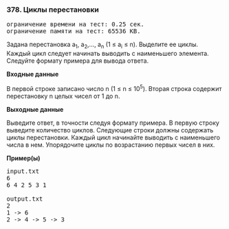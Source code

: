 ### 378. Циклы перестановки

<pre>ограничение времени на тест: 0.25 сек.
ограничение памяти на тест: 65536 KB.</pre>

Задана перестановка a<sub>1</sub>, a<sub>2</sub>,..., a<sub>n</sub> (1 ≤ a<sub>i</sub> ≤ n). Выделите ее циклы. Каждый цикл следует начинать выводить с наименьшего элемента. Следуйте формату примера для вывода ответа.

**Входные данные**

В первой строке записано число n (1 ≤ n ≤ 10<sup>5</sup>). Вторая строка содержит перестановку n целых чисел от 1 до n.

**Выходные данные**

Выведите ответ, в точности следуя формату примера. В первую строку выведите количество циклов. Следующие строки должны содержать циклы перестановки. Каждый цикл начинайте выводить с наименьшего числа в нем. Упорядочите циклы по возрастанию первых чисел в них.

**Пример(ы)**

<pre>input.txt
6
6 4 2 5 3 1

output.txt
2
1 -> 6
2 -> 4 -> 5 -> 3</pre>
